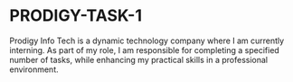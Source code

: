 # PRODIGY-TASK-1
Prodigy Info Tech is a dynamic technology company where I am currently interning. As part of my role, I am responsible for completing a specified number of tasks, while enhancing my practical skills in a professional environment.
